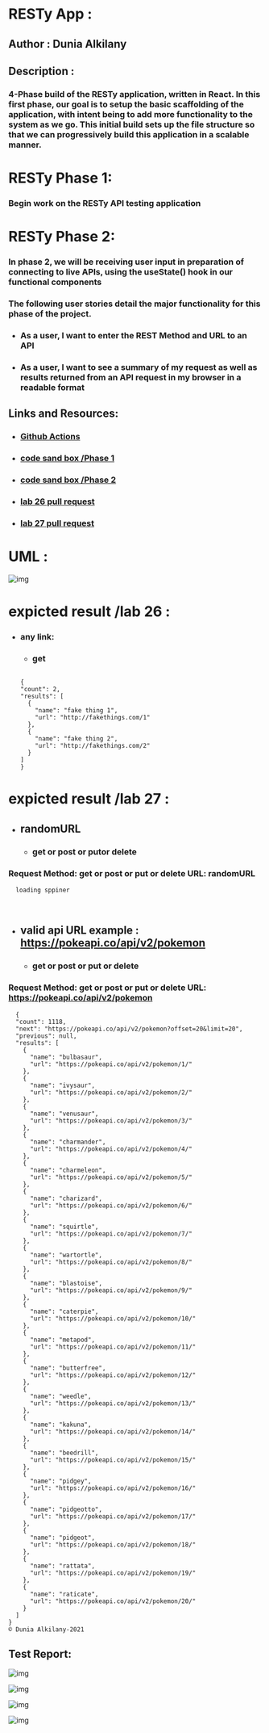 # RESTy App :

## Author : Dunia Alkilany 

## Description :

### 4-Phase build of the RESTy application, written in React. In this first phase, our goal is to setup the basic scaffolding of the application, with intent being to add more functionality to the system as we go. This initial build sets up the file structure so that we can progressively build this application in a scalable manner.

# RESTy Phase 1:

### Begin work on the RESTy API testing application

# RESTy Phase 2:

### In phase 2, we will be receiving user input in preparation of connecting to live APIs, using the useState() hook in our functional components

### The following user stories detail the major functionality for this phase of the project.

* ### As a user, I want to enter the REST Method and URL to an API
* ### As a user, I want to see a summary of my request as well as results returned from an API request in my browser in a readable format


## Links and Resources:

* ### [Github Actions](https://github.com/Duniaalkilany/resty/actions)

 * ### [code sand box /Phase 1](https://codesandbox.io/s/friendly-silence-cp725)

 * ### [code sand box /Phase 2](https://codesandbox.io/s/friendly-silence-cp725)

* ### [lab 26 pull request ](https://github.com/Duniaalkilany/resty/pull/1)

* ### [lab 27 pull request ](https://github.com/Duniaalkilany/resty/pull/2)

# UML : 

![img](./assets/resty-UML.png)

# expicted result /lab 26 :
* ### any link:
   
    - ### get

 

  ```

  {
  "count": 2,
  "results": [
    {
      "name": "fake thing 1",
      "url": "http://fakethings.com/1"
    },
    {
      "name": "fake thing 2",
      "url": "http://fakethings.com/2"
    }
  ]
  }

  ```


# expicted result /lab 27 :

* ## randomURL

    - ### get or post or putor delete​

### Request Method: get or post or put or delete URL: randomURL

```
  loading sppiner

```  
​
* ## valid api URL example : https://pokeapi.co/api/v2/pokemon

    - ### get or post or put or delete​

### Request Method: get or post or put or delete URL: https://pokeapi.co/api/v2/pokemon

```
  {
  "count": 1118,
  "next": "https://pokeapi.co/api/v2/pokemon?offset=20&limit=20",
  "previous": null,
  "results": [
    {
      "name": "bulbasaur",
      "url": "https://pokeapi.co/api/v2/pokemon/1/"
    },
    {
      "name": "ivysaur",
      "url": "https://pokeapi.co/api/v2/pokemon/2/"
    },
    {
      "name": "venusaur",
      "url": "https://pokeapi.co/api/v2/pokemon/3/"
    },
    {
      "name": "charmander",
      "url": "https://pokeapi.co/api/v2/pokemon/4/"
    },
    {
      "name": "charmeleon",
      "url": "https://pokeapi.co/api/v2/pokemon/5/"
    },
    {
      "name": "charizard",
      "url": "https://pokeapi.co/api/v2/pokemon/6/"
    },
    {
      "name": "squirtle",
      "url": "https://pokeapi.co/api/v2/pokemon/7/"
    },
    {
      "name": "wartortle",
      "url": "https://pokeapi.co/api/v2/pokemon/8/"
    },
    {
      "name": "blastoise",
      "url": "https://pokeapi.co/api/v2/pokemon/9/"
    },
    {
      "name": "caterpie",
      "url": "https://pokeapi.co/api/v2/pokemon/10/"
    },
    {
      "name": "metapod",
      "url": "https://pokeapi.co/api/v2/pokemon/11/"
    },
    {
      "name": "butterfree",
      "url": "https://pokeapi.co/api/v2/pokemon/12/"
    },
    {
      "name": "weedle",
      "url": "https://pokeapi.co/api/v2/pokemon/13/"
    },
    {
      "name": "kakuna",
      "url": "https://pokeapi.co/api/v2/pokemon/14/"
    },
    {
      "name": "beedrill",
      "url": "https://pokeapi.co/api/v2/pokemon/15/"
    },
    {
      "name": "pidgey",
      "url": "https://pokeapi.co/api/v2/pokemon/16/"
    },
    {
      "name": "pidgeotto",
      "url": "https://pokeapi.co/api/v2/pokemon/17/"
    },
    {
      "name": "pidgeot",
      "url": "https://pokeapi.co/api/v2/pokemon/18/"
    },
    {
      "name": "rattata",
      "url": "https://pokeapi.co/api/v2/pokemon/19/"
    },
    {
      "name": "raticate",
      "url": "https://pokeapi.co/api/v2/pokemon/20/"
    }
  ]
}
© Dunia Alkilany-2021

```

## Test Report:

![img](/assets/lab27-test1.png)

![img](/assets/lab27-test2.png)

![img](/assets/test2-lab27.png)

![img](/assets/lab27-tests.png)

